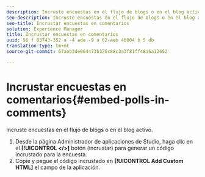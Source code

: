 ```yaml
---
description: Incruste encuestas en el flujo de blogs o en el blog activo.
seo-description: Incruste encuestas en el flujo de blogs o en el blog activo.
seo-title: Incrustar encuestas en comentarios
solution: Experience Manager
title: Incrustar encuestas en comentarios
uuid: 56 f 83743-352 a -4 ade -9 a 62-aeb 46004 b 5 db
translation-type: tm+mt
source-git-commit: 67aeb3de964473b326c88c3a3f81ff48a6a12652

---
```



# Incrustar encuestas en comentarios{#embed-polls-in-comments}

Incruste encuestas en el flujo de blogs o en el blog activo.

1. Desde la página Administrador de aplicaciones de Studio, haga clic en el **[!UICONTROL </>]** botón (incrustar) para generar un código incrustado para la encuesta.
1. Copie y pegue el código incrustado en **[!UICONTROL Add Custom HTML]** el campo de la aplicación.
